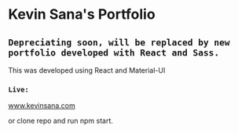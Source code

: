 # Kevin Sana's Portfolio

## `Depreciating soon, will be replaced by new portfolio developed with React and Sass.`
This was developed using React and Material-UI

### `Live:`
www.kevinsana.com

or clone repo and run npm start.

